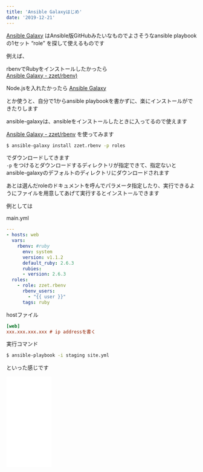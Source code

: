```yaml
---
title: 'Ansible Galaxyはじめ'
date: '2019-12-21'
---
```


[Ansible Galaxy](https://galaxy.ansible.com/home) はAnsible版GitHubみたいなものでよさそうなansible playbookの1セット “role” を探して使えるものです

例えば、  

rbenvでRubyをインストールしたかったら  
[Ansible Galaxy - zzet/rbenv)](https://galaxy.ansible.com/zzet/rbenv)

Node.jsを入れたかったら
[Ansible Galaxy](https://galaxy.ansible.com/geerlingguy/nodejs)  

とか使うと、自分で1からansible playbookを書かずに、楽にインストールができたりします

ansible-galaxyは、ansibleをインストールしたときに入ってるので使えます

[Ansible Galaxy - zzet/rbenv](https://galaxy.ansible.com/zzet/rbenv) を使ってみます

```sh
$ ansible-galaxy install zzet.rbenv -p roles
```

でダウンロードしてきます  
`-p` をつけるとダウンロードするディレクトリが指定できて、指定ないとansible-galaxyのデフォルトのディレクトリにダウンロードされます  

あとは選んだroleのドキュメントを呼んでパラメータ指定したり、実行できるようにファイルを用意してあげて実行するとインストールできます

例としては

main.yml

```yml
---                                                                                                                                                 
- hosts: web
  vars:
    rbenv: #ruby    
      env: system    
      version: v1.1.2    
      default_ruby: 2.6.3    
      rubies:    
      - version: 2.6.3
  roles:    
    - role: zzet.rbenv    
      rbenv_users:    
        - "{{ user }}"    
      tags: ruby
```

hostファイル

```ini
[web]
xxx.xxx.xxx.xxx # ip addressを書く
```

実行コマンド  

```sh
$ ansible-playbook -i staging site.yml
```

といった感じです

<iframe style="width:120px;height:240px;" marginwidth="0" marginheight="0" scrolling="no" frameborder="0" src="//rcm-fe.amazon-adsystem.com/e/cm?lt1=_blank&bc1=000000&IS2=1&bg1=FFFFFF&fc1=000000&lc1=0000FF&t=freks-22&language=ja_JP&o=9&p=8&l=as4&m=amazon&f=ifr&ref=as_ss_li_til&asins=B07YXYM94G&linkId=efaef440d5c72ab3b731c58eaf0923e4"></iframe>